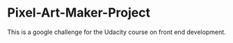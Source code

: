 # Pixel-Art-Maker-Project
This is a google challenge for the Udacity course on front end development. 
